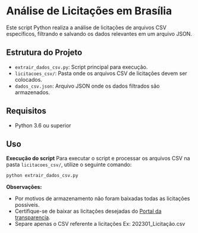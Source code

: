# Análise de Licitações em Brasília

Este script Python realiza a análise de licitações de arquivos CSV específicos, filtrando e salvando os dados relevantes em um arquivo JSON.

## Estrutura do Projeto

- `extrair_dados_csv.py`: Script principal para execução.
- `licitacoes_csv/`: Pasta onde os arquivos CSV de licitações devem ser colocados.
- `dados_csv.json`: Arquivo JSON onde os dados filtrados são armazenados.

## Requisitos

- Python 3.6 ou superior

## Uso

**Execução do script**
Para executar o script e processar os arquivos CSV na pasta `licitacoes_csv/`, utilize o seguinte comando:

```sh
python extrair_dados_csv.py
```

**Observações:**

- Por motivos de armazenamento não foram baixadas todas as licitações possiveis.
- Certifique-se de baixar as licitações desejadas do [Portal da transparencia](https://portaldatransparencia.gov.br/download-de-dados/licitacoes).
- Separe apenas o CSV referente a licitações Ex: 202301_Licitação.csv
